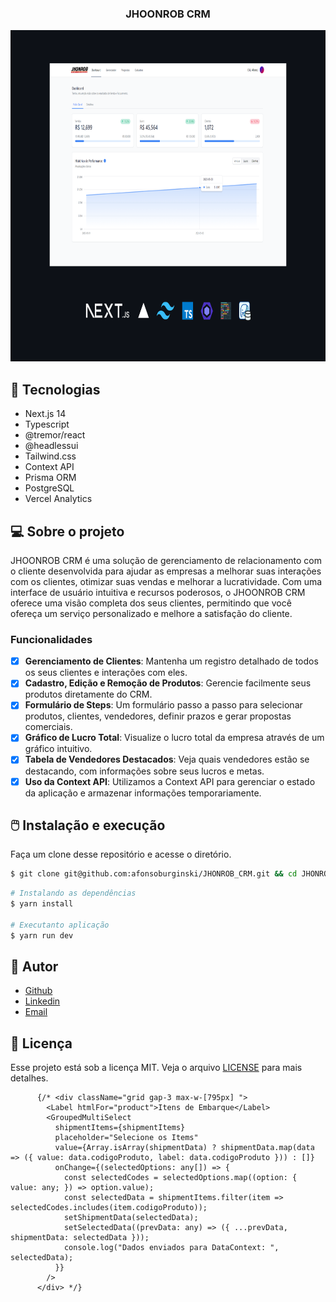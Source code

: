 
<h3 align= "center" fontSize="60px">
  JHOONROB CRM
</h3>

<p align="center">
    <img src="public/UI.png" alt="Logo" height=530>
</p>

## :rocket: Tecnologias
-  Next.js 14
-  Typescript
-  @tremor/react
-  @headlessui
-  Tailwind.css
-  Context API
-  Prisma ORM
-  PostgreSQL
-  Vercel Analytics

## 💻 Sobre o projeto

JHOONROB CRM é uma solução de gerenciamento de relacionamento com o cliente desenvolvida para ajudar as empresas a melhorar suas interações com os clientes, otimizar suas vendas e melhorar a lucratividade. Com uma interface de usuário intuitiva e recursos poderosos, o JHOONROB CRM oferece uma visão completa dos seus clientes, permitindo que você ofereça um serviço personalizado e melhore a satisfação do cliente.

### Funcionalidades

- [x] **Gerenciamento de Clientes**: Mantenha um registro detalhado de todos os seus clientes e interações com eles.
- [x] **Cadastro, Edição e Remoção de Produtos**: Gerencie facilmente seus produtos diretamente do CRM.
- [x] **Formulário de Steps**: Um formulário passo a passo para selecionar produtos, clientes, vendedores, definir prazos e gerar propostas comerciais.
- [x] **Gráfico de Lucro Total**: Visualize o lucro total da empresa através de um gráfico intuitivo.
- [x] **Tabela de Vendedores Destacados**: Veja quais vendedores estão se destacando, com informações sobre seus lucros e metas.
- [x] **Uso da Context API**: Utilizamos a Context API para gerenciar o estado da aplicação e armazenar informações temporariamente.

## :computer_mouse: Instalação e execução

Faça um clone desse repositório e acesse o diretório.

```bash
$ git clone git@github.com:afonsoburginski/JHONROB_CRM.git && cd JHONROB_CRM
```

```bash
# Instalando as dependências
$ yarn install

# Executanto aplicação
$ yarn run dev
```

## :speech_balloon: Autor
-  [Github](https://github.com/afonsoburginski/)
-  [Linkedin](https://www.linkedin.com/in/afonsoburginski/)
-  [Email](mailto:afonsoburginski@gmail.com/)

## 📝 Licença

Esse projeto está sob a licença MIT. Veja o arquivo [LICENSE](LICENSE.md) para mais detalhes.



          {/* <div className="grid gap-3 max-w-[795px] ">
            <Label htmlFor="product">Itens de Embarque</Label>
            <GroupedMultiSelect
              shipmentItems={shipmentItems}
              placeholder="Selecione os Items"
              value={Array.isArray(shipmentData) ? shipmentData.map(data => ({ value: data.codigoProduto, label: data.codigoProduto })) : []}
              onChange={(selectedOptions: any[]) => {
                const selectedCodes = selectedOptions.map((option: { value: any; }) => option.value);
                const selectedData = shipmentItems.filter(item => selectedCodes.includes(item.codigoProduto));
                setShipmentData(selectedData);
                setSelectedData((prevData: any) => ({ ...prevData, shipmentData: selectedData }));
                console.log("Dados enviados para DataContext: ", selectedData);
              }}
            />
          </div> */}
